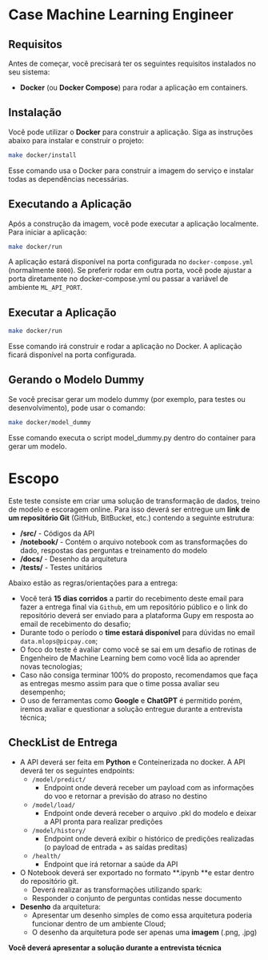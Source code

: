 # Case Machine Learning Engineer

## Requisitos

Antes de começar, você precisará ter os seguintes requisitos instalados no seu sistema:

- **Docker** (ou **Docker Compose**) para rodar a aplicação em containers.

## Instalação

Você pode utilizar o **Docker** para construir a aplicação. Siga as instruções abaixo para instalar e construir o projeto:

```bash
make docker/install
```

Esse comando usa o Docker para construir a imagem do serviço e instalar todas as dependências necessárias.

## Executando a Aplicação
Após a construção da imagem, você pode executar a aplicação localmente. Para iniciar a aplicação:

```bash
make docker/run
```

A aplicação estará disponível na porta configurada no `docker-compose.yml` (normalmente `8000`). Se preferir rodar em outra porta, você pode ajustar a porta diretamente no docker-compose.yml ou passar a variável de ambiente `ML_API_PORT`.

## Executar a Aplicação

```bash
make docker/run
```

Esse comando irá construir e rodar a aplicação no Docker. A aplicação ficará disponível na porta configurada.

## Gerando o Modelo Dummy

Se você precisar gerar um modelo dummy (por exemplo, para testes ou desenvolvimento), pode usar o comando:

```bash
make docker/model_dummy
```

Esse comando executa o script model_dummy.py dentro do container para gerar um modelo.

# Escopo

Este teste consiste em criar uma solução de transformação de dados, treino de modelo e escoragem online. Para isso deverá ser entregue um **link de um repositório Git** (GitHub, BitBucket, etc.) contendo a seguinte estrutura:



* **/src/** - Códigos da API
* **/notebook/** - Contém o arquivo notebook com as transformações do dado, respostas das perguntas e treinamento do modelo
* **/docs/** - Desenho da arquitetura
* **/tests/** - Testes unitários

Abaixo estão as regras/orientações para a entrega:



* Você terá **15 dias corridos** a partir do recebimento deste email para fazer a entrega final via `Github`, em um repositório público e o link do repositório deverá ser enviado para a plataforma Gupy em resposta ao email de recebimento do desafio;
* Durante todo o período o **time estará disponível** para dúvidas no email `data.mlops@picpay.com`;
* O foco do teste é avaliar como você se sai em um desafio de rotinas de Engenheiro de Machine Learning bem como você lida ao aprender novas tecnologias;
* Caso não consiga terminar 100% do proposto, recomendamos que faça as entregas mesmo assim para que o time possa avaliar seu desempenho;
* O uso de ferramentas como **Google** e **ChatGPT** é permitido porém, iremos avaliar e questionar a solução entregue durante a entrevista técnica;


## CheckList de Entrega



* A API deverá ser feita em **Python** e Conteinerizada no docker. A API deverá ter os seguintes endpoints:
    * `/model/predict/`
        * Endpoint onde deverá receber um payload com as informações do voo e retornar a previsão do atraso no destino
    * `/model/load/`
        * Endpoint onde deverá receber o arquivo .pkl do modelo e deixar a API pronta para realizar predições
    * `/model/history/`
        * Endpoint onde deverá exibir o histórico de predições realizadas (o payload de entrada + as saídas preditas)
    * `/health/`
        * Endpoint que irá retornar a saúde da API
* O Notebook deverá ser exportado no formato **.ipynb **e estar dentro do repositório git.
    * Deverá realizar as transformações utilizando spark:
    * Responder o conjunto de perguntas contidas nesse documento
* **Desenho** da arquitetura:
    * Apresentar um desenho simples de como essa arquitetura poderia funcionar dentro de um ambiente Cloud;
    * O desenho da arquitetura pode ser apenas uma **imagem** (.png, .jpg)

**Você deverá apresentar a solução durante a entrevista técnica**
